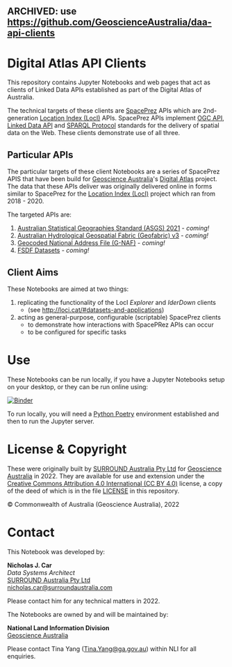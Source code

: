 ## ARCHIVED: use https://github.com/GeoscienceAustralia/daa-api-clients

# Digital Atlas API Clients

This repository contains Jupyter Notebooks and web pages that act as clients of Linked Data APIs established as part of the Digital Atlas of Australia.

The technical targets of these clients are [SpacePrez](https://github.com/surroundaustralia/Prez/) APIs which are 2nd-generation [Location Index (LocI)](http://ga.gov.au/locationindex) APIs. SpacePrez APIs implement [OGC API](https://ogcapi.ogc.org/), [Linked Data API](https://www.w3.org/standards/semanticweb/data) and [SPARQL Protocol](https://www.w3.org/TR/sparql11-protocol/) standards for the delivery of spatial data on the Web. These clients demonstrate use of all three.


## Particular APIs

The particular targets of these client Notebooks are a series of SpacePrez APIS that have been build for [Geoscience Australia](https://www.ga.gov.au)'s [Digital Atlas](https://www.ga.gov.au/scientific-topics/national-location-information/digital-atlas-of-australia) project. The data that these APIs deliver was originally delivered online in forms similar to SpacePrez for the [Location Index (LocI)](http://ga.gov.au/locationindex) project which ran from 2018 - 2020.

The targeted APIs are:

1. [Australian Statistical Geographies Standard (ASGS) 2021]() - _coming!_
2. [Australian Hydrological Geospatial Fabric (Geofabric) v3]() - _coming!_
3. [Geocoded National Address File (G-NAF)]() - _coming!_
4. [FSDF Datasets]() - _coming!_


## Client Aims

These Notebooks are aimed at two things:

1. replicating the functionality of the LocI _Explorer_ and _IderDown_ clients
    * (see http://loci.cat/#datasets-and-applications)
2. acting as general-purpose, configurable (scriptable) SpacePrez clients 
    * to demonstrate how interactions with SpacePRez APIs can occur
    * to be configured for specific tasks


# Use

These Notebooks can be run locally, if you have a Jupyter Notebooks setup on your desktop, or they can be run online using:

<!-- * https://mybinder.org/v2/gh/surroundaustralia/daa-api-clients/fcbb9d511a6f441f8cd65c19af4ee3d2de5a8f08?urlpath=lab%2Ftree%2Fnotebooks%2FIderDown.ipynb -->

[![Binder](https://mybinder.org/badge_logo.svg)](https://mybinder.org/v2/gh/surroundaustralia/daa-api-clients/HEAD?labpath=%2Fnotebooks%2FIderDown.ipynb)

To run locally, you will need a [Python Poetry](https://python-poetry.org/) environment established and then to run the Jupyter server.


# License & Copyright

These were originally built by [SURROUND Australia Pty Ltd](https://surroundaustralia.com) for [Geoscience Australia](https://www.ga.gov.au) in 2022. They are available for use and extension under the [Creative Commons Attribution 4.0 International (CC BY 4.0)](https://creativecommons.org/licenses/by/4.0/) license, a copy of the deed of which is in the file [LICENSE](LICENSE) in this repository.

&copy; Commonwealth of Australia (Geoscience Australia), 2022


# Contact

This Notebook was developed by:

**Nicholas J. Car**  
_Data Systems Architect_  
[SURROUND Australia Pty Ltd](https://surroundaustralia.com)  
<nicholas.car@surroundaustralia.com>

Please contact him for any technical matters in 2022.

The Notebooks are owned by and will be maintained by:

**National Land Information Division**  
[Geoscience Australia](https://www.ga.gov.au)  

Please contact Tina Yang (<Tina.Yang@ga.gov.au>) within NLI for all enquiries.
